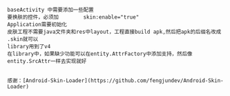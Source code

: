 
    baseActivity 中需要添加一些配置
    要换肤的控件，必须加        skin:enable="true"
    Application需要初始化
    皮肤工程不需要java文件夹和res中layout，工程直接build apk,然后把apk的后缀名改成 .skin就可以
    library用到了v4
    在library中，如果缺少功能可以在entity.AttrFactory中添加支持，然后像entity.SrcAttr一样去实现就好


    感谢：[Android-Skin-Loader](https://github.com/fengjundev/Android-Skin-Loader)